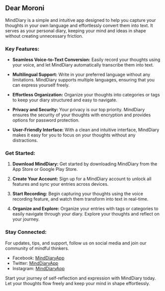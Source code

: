 ## Dear Moroni

MindDiary is a simple and intuitive app designed to help you capture your thoughts in your own language and effortlessly convert them into text. It serves as your personal diary, keeping your mind and ideas in shape without creating unnecessary friction.

### Key Features:

- **Seamless Voice-to-Text Conversion:** Easily record your thoughts using your voice, and let MindDiary automatically transcribe them into text.

- **Multilingual Support:** Write in your preferred language without any limitations. MindDiary supports multiple languages, ensuring that you can express yourself freely.

- **Effortless Organization:** Organize your thoughts into categories or tags to keep your diary structured and easy to navigate.

- **Privacy and Security:** Your privacy is our top priority. MindDiary ensures the security of your thoughts with encryption and provides options for password protection.

- **User-Friendly Interface:** With a clean and intuitive interface, MindDiary makes it easy for you to focus on your thoughts without any distractions.

### Get Started:

1. **Download MindDiary:** Get started by downloading MindDiary from the App Store or Google Play Store.

2. **Create Your Account:** Sign up for a MindDiary account to unlock all features and sync your entries across devices.

3. **Start Recording:** Begin capturing your thoughts using the voice recording feature, and watch them transform into text in real-time.

4. **Organize and Explore:** Organize your entries with tags or categories to easily navigate through your diary. Explore your thoughts and reflect on your journey.

### Stay Connected:

For updates, tips, and support, follow us on social media and join our community of mindful thinkers.

- Facebook: [MindDiaryApp](https://www.facebook.com/MindDiaryApp)
- Twitter: [MindDiaryApp](https://twitter.com/MindDiaryApp)
- Instagram: [MindDiaryApp](https://www.instagram.com/MindDiaryApp)

Start your journey of self-reflection and expression with MindDiary today. Let your thoughts flow freely and keep your mind in shape effortlessly.
